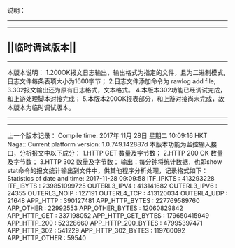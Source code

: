 说明：

----------------
----------------
||临时调试版本||
----------------
----------------

本版本说明：
1.200OK报文日志输出，输出格式为指定的文件，且为二进制模式,日志文件每条表项大小为1600字节；
2.日志文件添加命令为
  rawlog add file; 
3.302报文输出还为原有日志格式，文本格式。
4.本版本302功能已经调试完成，和上游处理脚本对接完成；
5.本版本200OK报表部分，和上游对接尚未完成，故本版本为临时调试版本。

------------------------------------------------------------------------------------------------
------------------------------------------------------------------------------------------------
上一个版本记录：
 Compile time:
      2017年 11月 28日 星期二 10:09:16 HKT
           Naga:: Current platform version:
                    1.0.749.142887d
本版本功能为监控输入接口，分析报文中以下成分：
1.HTTP GET 数量及字节数；
2.HTTP 200 OK 数量及字节数；
3.HTTP 302 数量及字节数；
输出：每分钟将统计数据，也即show stat命令的报文统计输出到文件中，供其他程序分析处理，记录格式如下：
        Statistics of date and time: 2017-11-28 09:09:58
        ITF_IPKTS                               : 413293228
        ITF_IBYTS                               : 239851099725
        OUTERL3_IPV4                            : 413141682
        OUTERL3_IPV6                            : 24355
        OUTERL3_NOIP                            : 127191
        OUTERL4_TCP                             : 413120034
        OUTERL4_UDP                             : 21648
        APP_HTTP                                : 390127481
        APP_HTTP_BYTES                          : 227769589760
        APP_OTHER                               : 22992553
        APP_OTHER_BYTES                         : 12060829842
        APP_HTTP_GET                            : 337198052
        APP_HTTP_GET_BYTES                      : 179650415949
        APP_HTTP_200                            : 52328660
        APP_HTTP_200_BYTES                      : 47995397471
        APP_HTTP_302                            : 541229
        APP_HTTP_302_BYTES                      : 119760092
        APP_HTTP_OTHER                          : 59540
